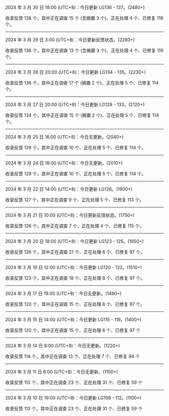 2024 年 3 月 30 日 18:00 (UTC+8)：今日更新 LG136 - 137。(2480+)

收录反馈 138 个，其中正在调查 15 个 (含搁置 3 个)、正在处理 4 个、已修复 119 个。

---

2024 年 3 月 29 日 3:00 (UTC+8)：今日更新反馈状态。(2280+)

收录反馈 136 个，其中正在调查 13 个 (含搁置 3 个)、正在处理 4 个、已修复 119 个。

---

2024 年 3 月 28 日 20:00 (UTC+8)：今日更新 LG134 - 135。(2230+)

收录反馈 136 个，其中正在调查 17 个 (搁置 2 个)、正在处理 5 个、已修复 114 个。

---

2024 年 3 月 27 日 20:00 (UTC+8)：今日更新 LG129 - 133。(2120+)

收录反馈 134 个，其中正在调查 15 个 (搁置 2 个)、正在处理 5 个、已修复 114 个。

---

2024 年 3 月 25 日 16:00 (UTC+8)：今日无更新。(2040+)

收录反馈 129 个，其中正在调查 10 个、正在处理 5 个、已修复 114 个。

---

2024 年 3 月 24 日 18:00 (UTC+8)：今日无更新。(2010+)

收录反馈 129 个，其中正在调查 10 个、正在处理 5 个、已修复 114 个。

---

2024 年 3 月 22 日 14:00 (UTC+8)：今日更新 LG126。(1900+)

收录反馈 127 个，其中正在调查 9 个、正在处理 5 个、已修复 113 个。

---

2024 年 3 月 21 日 10:00 (UTC+8)：今日更新反馈状态。(1750+)

收录反馈 126 个，其中正在调查 7 个、正在处理 4 个、已修复 115 个。

---

2024 年 3 月 20 日 18:00 (UTC+8)：今日更新 LG123 - 125。(1650+)

收录反馈 126 个，其中正在调查 21 个、正在处理 8 个、已修复 97 个。

---

2024 年 3 月 19 日 12:00 (UTC+8)：今日更新 LG120 - 122。(1510+)

收录反馈 123 个，其中正在调查 18 个、正在处理 8 个、已修复 97 个。

---

2024 年 3 月 17 日 19:00 (UTC+8)：今日无更新。(1460+)

收录反馈 120 个，其中正在调查 15 个、正在处理 8 个、已修复 97 个。

---

2024 年 3 月 15 日 14:00 (UTC+8)：今日更新 LG115 - 119。(1400+)

收录反馈 120 个，其中正在调查 15 个、正在处理 8 个、已修复 97 个

---

2024 年 3 月 14 日 8:00 (UTC+8)：今日无更新。(1220+)

收录反馈 114 个，其中正在调查 13 个、正在处理 7 个、已修复 94 个

---

2024 年 3 月 11 日 6:00 (UTC+8)：今日无更新。(1150+)

收录反馈 113 个，其中正在调查 23 个、正在处理 31 个、已修复 59 个

---

2024 年 3 月 10 日 19:00 (UTC+8)：今日更新 LG108 - 112。(1100+)

收录反馈 113 个，其中正在调查 23 个、正在处理 31 个、已修复 59 个
